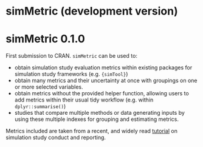 # simMetric (development version)


# simMetric 0.1.0

First submission to CRAN. `simMetric` can be used to:


* obtain simulation study evaluation metrics within existing packages for simulation study frameworks (e.g. `{simTool}`)
* obtain many metrics and their uncertainty at once with groupings on one or more selected variables.
* obtain metrics without the provided helper function, allowing users to add metrics within their usual tidy workflow (e.g. within `dplyr::summarise()`)
* studies that compare multiple methods or data generating inputs by using these multiple indexes for grouping and estimating metrics.

Metrics included are taken from a recent, and widely read [tutorial](https://doi.org/10.1002/sim.8086) on simulation study conduct and reporting.
